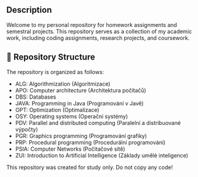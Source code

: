 ## Description
Welcome to my personal repository for homework assignments and semestral projects. This repository serves as a collection of my academic work, including coding assignments, research projects, and coursework.

## 📂 Repository Structure
The repository is organized as follows:
* ALG: Algorithmization (Algoritmizace)  
* APO: Computer architecture (Architektura počítačů)  
* DBS: Databases  
* JAVA: Programming in Java (Programování v Javě)  
* OPT: Optimization (Optimalizace)  
* OSY: Operating systems (Operační systémy)  
* PDV: Parallel and distributed computing (Paralelní a distribuované výpočty)  
* PGR: Graphics programming (Programování grafiky)  
* PRP: Procedural programming (Procedurální programování)  
* PSIA: Computer Networks (Počítačové sítě)  
* ZUI: Introduction to Artificial Intelligence (Základy umělé inteligence)

This repository was created for study only. Do not copy any code!
